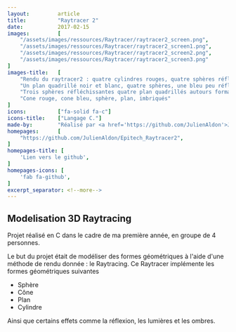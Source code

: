 ```yaml
---
layout:         article
title:          "Raytracer 2"
date:           2017-02-15
images:         [
    "/assets/images/ressources/Raytracer/raytracer2_screen.png",
    "/assets/images/ressources/Raytracer/raytracer2_screen1.png",
    "/assets/images/ressources/Raytracer/raytracer2_screen2.png",
    "/assets/images/ressources/Raytracer/raytracer2_screen3.png"
]
images-title:   [
    "Rendu du raytracer2 : quatre cylindres rouges, quatre sphères réfléchissantes, deux plans quadrillés",
    "Un plan quadrillé noir et blanc, quatre sphères, une bleu peu réfléchissante, une verte peu réfléchissante, une rouge moyennement  réfléchissante, enfin une completement réfléchissante",
    "Trois sphères réfléchissantes quatre plan quadrillés autours formant une boite",
    "Cone rouge, cone bleu, sphère, plan, imbriqués"
]
icons:          ["fa-solid fa-c"]
icons-title:    ["Langage C."]
made-by:        "Réalisé par <a href='https://github.com/JulienAldon'>Julien Aldon</a>"
homepages:      [
    "https://github.com/JulienAldon/Epitech_Raytracer2",
]
homepages-title: [
    'Lien vers le github',
]
homepages-icons: [
    'fab fa-github',
]
excerpt_separator: <!--more-->
---
```

## Modelisation 3D Raytracing
Projet réalisé en C dans le cadre de ma première année, en groupe de 4 personnes.
<!--more-->
Le but du projet était de modéliser des formes géométriques à l'aide d'une méthode de rendu donnée : le Raytracing.
Ce Raytracer implémente les formes géométriques suivantes
- Sphère
- Cône
- Plan
- Cylindre

Ainsi que certains effets comme la réflexion, les lumières et les ombres.
